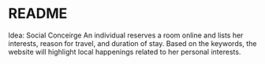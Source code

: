 # README

Idea: Social Conceirge
An individual reserves a room online and lists her interests, reason for travel, and duration of stay. Based on the keywords, the website will highlight local happenings related to her personal interests.
